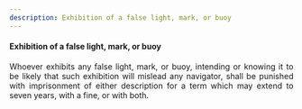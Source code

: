 ```yaml
---
description: Exhibition of a false light, mark, or buoy
---
```


#### Exhibition of a false light, mark, or buoy
<div style="text-align: justify">

Whoever exhibits any false light, mark, or buoy, intending or knowing it to be likely that such exhibition will mislead any navigator, shall be punished with imprisonment of either description for a term which may extend to seven years, with a fine, or with both.

</div>

